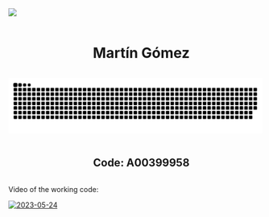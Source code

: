 <!--horizontal divider(gradiant)-->
<img src="https://user-images.githubusercontent.com/73097560/115834477-dbab4500-a447-11eb-908a-139a6edaec5c.gif">

<!--h1 without bottom border-->
<div id="user-content-toc">
  <ul align="center">
    <summary><h1 style="display: inline-block">Martín Gómez </h1></summary>
  </ul>
</div>


<!--- snake -->
<div align="center">
  <img  src="https://github.com/1999AZZAR/1999AZZAR/blob/main/resources/img/grid-snake.svg"
       alt="snake" /></a>
</div>


<!--h2 without bottom border-->
<div id="user-content-toc">
  <ul align="center">
    <summary><h2 style="display: inline-block">Code: A00399958</h2></summary>
  </ul>
</div>

Video of the working code: 

[<a href="https://ibb.co/5j8CSyK"><img src="https://i.ibb.co/X5s6KgY/2023-05-24.png" alt="2023-05-24" border="0"></a>](https://youtu.be/gdj96Wis0R4)
